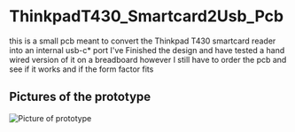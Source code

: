 # ThinkpadT430_Smartcard2Usb_Pcb
this is a small pcb meant to convert the Thinkpad T430 smartcard reader into an internal usb-c* port
I've Finished the design and have tested a hand wired version of it on a breadboard however I still have to order the pcb and see if it works and if the form factor fits

## Pictures of the prototype
![Picture of prototype](https://github.com/CaliOn2/ThinkpadT430_Smartcard2Usb_Pcb/blob/main/Media/Picture_of_prototype.jpg)
